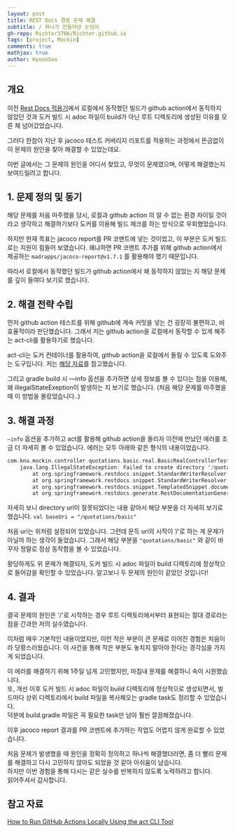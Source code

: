 ```yaml
---
layout: post
title: REST Docs 경로 문제 해결
subtitle: / 하나가 만들어낸 눈덩이
gh-repo: Richter3766/Richter.github.io
tags: [project, Mockin]
comments: true
mathjax: true
author: HyeonSoo
---
```


## 개요

이전 [Rest Docs 적용기](/2024-12-06-mockin-rest-docs1)에서 로컬에서 동작했던 빌드가 github action에서 동작하지 않았던 것과 도커 빌드 시 adoc 파일이 build가 아닌 루트 디렉토리에 생성된 이유를 모른 채 넘어갔었습니다.

그러다 한참이 지난 후 jacoco 테스트 커버리지 리포트를 적용하는 과정에서 뜬금없이 이 문제의 원인을 찾아 해결할 수 있었는데요.

이번 글에서는 그 문제의 원인을 어디서 찾았고, 무엇이 문제였으며, 어떻게 해결했는지 보여드릴려고 합니다.

## 1. 문제 정의 및 동기

해당 문제를 처음 마주했을 당시, 로컬과 github action 의 알 수 없는 환경 차이일 것이라고 생각하고 해결하기보다 도커를 이용해 빌드 체크를 하는 방식으로 우회했었습니다.

하지만 현재 목표는 jacoco report를 PR 코맨트에 넣는 것이었고, 이 부분은 도커 빌드로는 지원이 힘들어 보였습니다. 왜냐하면 PR 코맨트 추가를 위해 github action에서 제공하는 `madrapps/jacoco-report@v1.7.1` 를 활용해야 했기 때문입니다.

따라서 로컬에서 동작했던 빌드가 github action에서 왜 동작하지 않았는 지 해당 문제를 깊이 들여다 보기로 했습니다.

## 2. 해결 전략 수립

먼저 github action 테스트를 위해 github에 계속 커밋을 넣는 건 굉장히 불편하고, 비효율적이라 판단했습니다. 그래서 저는 github action을 로컬에서 동작할 수 있게 해주는 act-cli를 활용하기로 했습니다.

act-cli는 도커 컨테이너를 활용하여, github action을 로컬에서 돌릴 수 있도록 도와주는 도구입니다. 저는 [해당 자료](https://www.freecodecamp.org/news/how-to-run-github-actions-locally/)를 참고했습니다.

그리고 gradle build 시 —info 옵션을 추가하면 상세 정보를 볼 수 있다는 점을 이용해, 왜 illegalSttateExeption이 발생하는 지 보기로 했습니다. (처음 해당 문제를 마주했을 때 이 방법을 몰랐었습니다..)

## 3. 해결 과정

`—info` 옵션을 추가하고 act를 활용해 github action을 돌리자 이전에 만났던 에러를 조금 더 자세히 볼 수 있었습니다. 에러는 모두 아래와 같은 형식의 내용이었습니다.

```kotlin
com.knu.mockin.controller.quotations.basic.real.BasicRealControllerTest > GET /quotations/basic/inquire-time-itemchartprice FAILED
    java.lang.IllegalStateException: Failed to create directory '/quotations/basic/inquire-time-itemchartprice'
        at org.springframework.restdocs.snippet.StandardWriterResolver.createDirectoriesIfNecessary(StandardWriterResolver.java:103)
        at org.springframework.restdocs.snippet.StandardWriterResolver.resolve(StandardWriterResolver.java:72)
        at org.springframework.restdocs.snippet.TemplatedSnippet.document(TemplatedSnippet.java:77)
        at org.springframework.restdocs.generate.RestDocumentationGenerator.handle(RestDocumentationGenerator.java:191)
```

자세히 보니 directory url이 잘못되었다는 내용 같아서 해당 부분을 더 자세히 보기로 했습니다.
`val baseUri = "/quotations/basic"`

처음 uri는 위처럼 설정되어 있었습니다. 그런데 문득 uri의 시작이 ‘/’로 하는 게 문제가 아닐까 하는 생각이 들었습니다. 그래서 해당 부분을 `"quotations/basic"` 와 같이 바꾸자 정말로 정상 동작함을 볼 수 있었습니다.

황당하게도 위 문제가 해결되자, 도커 빌드 시 adoc 파일이 build 디렉토리에 정상적으로 들어감을 확인할 수 있었습니다. 알고보니 두 문제의 원인이 같았던 것입니다!

## 4. 결과

결국 문제의 원인은 '/'로 시작하는 경우 루트 디렉토리에서부터 표현되는 절대 경로라는 점을 간과한 저의 실수였습니다.

이처럼 매우 기본적인 내용이었지만, 이런 작은 부분이 큰 문제로 이어진 경험은 처음이라 당황스러웠습니다. 이 사건을 통해 작은 부분도 놓치지 말아야 한다는 경각심을 가지게 되었습니다.

이 에러를 해결하기 위해 1주일 넘게 고민했지만, 마침내 문제를 해결하니 속이 시원했습니다.  
또, 개선 이후 도커 빌드 시 adoc 파일이 build 디렉토리에 정상적으로 생성되면서, 빌드마다 상위 디렉토리에서 build 파일을 복사해오는 gradle task도 정리할 수 있었습니다.  
덕분에 build.gradle 파일은 꼭 필요한 task만 남아 훨씬 깔끔해졌습니다.

이후 jacoco report 결과를 PR 코멘트에 추가하는 작업도 어렵지 않게 완료할 수 있었습니다.

처음 문제가 발생했을 때 원인을 정확히 정의하고 하나씩 해결했더라면, 좀 더 빨리 문제를 해결하고 다시 고민하지 않아도 되었을 것 같아 아쉬움이 남습니다.  
하지만 이번 경험을 통해 다시는 같은 실수를 반복하지 않도록 노력하려고 합니다.  
읽어주셔서 감사합니다.

## 참고 자료

[How to Run GitHub Actions Locally Using the act CLI Tool](https://www.freecodecamp.org/news/how-to-run-github-actions-locally/)
